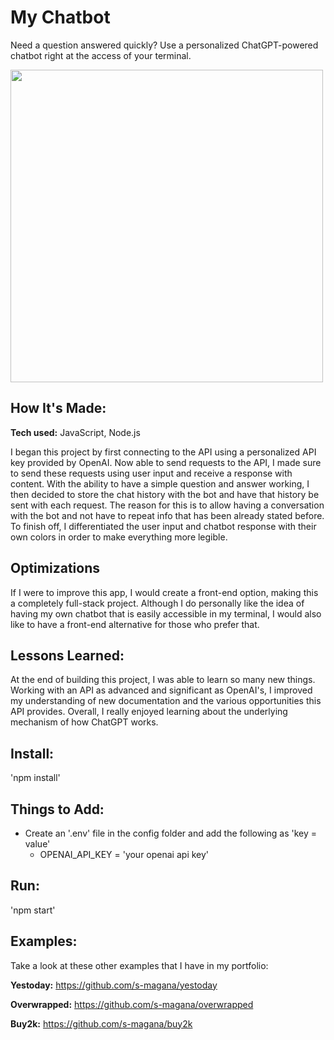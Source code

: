 # My Chatbot
Need a question answered quickly? Use a personalized ChatGPT-powered chatbot right at the access of your terminal.

<img src="https://github.com/s-magana/my-chatbot/assets/113574110/522c733c-1c08-4c2b-82ef-cd4043a05206" width="500">

## How It's Made:

**Tech used:** JavaScript, Node.js

I began this project by first connecting to the API using a personalized API key provided by OpenAI. Now able to send requests to the API, I made sure to send these requests using user input and receive a response with content. With the ability to have a simple question and answer working, I then decided to store the chat history with the bot and have that history be sent with each request. The reason for this is to allow having a conversation with the bot and not have to repeat info that has been already stated before. To finish off, I differentiated the user input and chatbot response with their own colors in order to make everything more legible.

## Optimizations

If I were to improve this app, I would create a front-end option, making this a completely full-stack project. Although I do personally like the idea of having my own chatbot that is easily accessible in my terminal, I would also like to have a front-end alternative for those who prefer that. 

## Lessons Learned:

At the end of building this project, I was able to learn so many new things. Working with an API as advanced and significant as OpenAI's, I improved my understanding of new documentation and the various opportunities this API provides. Overall, I really enjoyed learning about the underlying mechanism of how ChatGPT works.

## Install:
'npm install'

## Things to Add:
- Create an '.env' file in the config folder and add the following as 'key = value'
    - OPENAI_API_KEY = 'your openai api key'

## Run:
'npm start'

## Examples:
Take a look at these other examples that I have in my portfolio:

**Yestoday:** https://github.com/s-magana/yestoday

**Overwrapped:** https://github.com/s-magana/overwrapped

**Buy2k:** https://github.com/s-magana/buy2k
